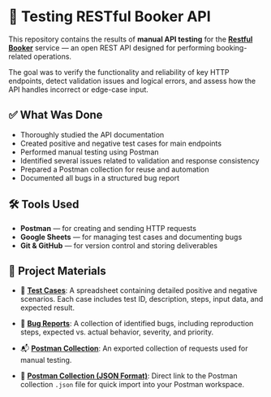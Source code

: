 # 🧪 Testing RESTful Booker API

This repository contains the results of **manual API testing** for the [**Restful Booker**](https://restful-booker.herokuapp.com/apidoc/index.html#api-Booking-GetBookings) service — an open REST API designed for performing booking-related operations.

The goal was to verify the functionality and reliability of key HTTP endpoints, detect validation issues and logical errors, and assess how the API handles incorrect or edge-case input.

## ✅ What Was Done

* Thoroughly studied the API documentation
* Created positive and negative test cases for main endpoints
* Performed manual testing using Postman
* Identified several issues related to validation and response consistency
* Prepared a Postman collection for reuse and automation
* Documented all bugs in a structured bug report

## 🛠 Tools Used

* **Postman** — for creating and sending HTTP requests
* **Google Sheets** — for managing test cases and documenting bugs
* **Git & GitHub** — for version control and storing deliverables

## 📂 Project Materials

* 📄 [**Test Cases**](https://docs.google.com/spreadsheets/d/1QBitPSINZDoSrDOf2GWdSh1tXaVsIRN__SMsyBDLpXI/edit?usp=sharing): A spreadsheet containing detailed positive and negative scenarios. Each case includes test ID, description, steps, input data, and expected result.

* 🐞 [**Bug Reports**](https://docs.google.com/spreadsheets/d/1gh4ofSpRUQXhiqXDAgzQsP3jjAl_iS8iJBxBJVTIxIg/edit?usp=sharing): A collection of identified bugs, including reproduction steps, expected vs. actual behavior, severity, and priority.

* 📬 [**Postman Collection**](https://www.postman.com/daniil-4430444/restfool-booker/collection/ztg2u3q/restful-booker?action=share&creator=44930248): An exported collection of requests used for manual testing. 

* 📁 [**Postman Collection (JSON Format)**](https://github.com/daniilg17/TestTask/raw/main/Restfool-booker.json): Direct link to the Postman collection `.json` file for quick import into your Postman workspace.
